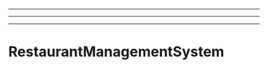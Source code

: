-------------------
----------------------------------------------------------------------------------------------------
----------------------------------------------------------------------------------------------------
# RestaurantManagementSystem
